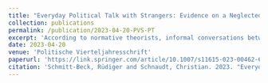 ```yaml
---
title: "Everyday Political Talk with Strangers: Evidence on a Neglected Arena of the Deliberative System (peer-reviewed journal article)"
collection: publications
permalink: /publication/2023-04-20-PVS-PT
excerpt: 'According to normative theorists, informal conversations between strangers are the most basic manifestation of the political public sphere and truest to the deliberative democratic ideal. Yet systematic empirical evidence on citizens` everyday political talk outside their social networks is largely missing. Using a unique survey, we examine citizens` access to the public discursive sphere of political talk with strangers, as well as the frequency and disagreeableness of the conversations held in this arena of the deliberative system. Although widespread and frequent engagement is desirable from a normative point of view, we find this discursive sphere to be considerably smaller in scope and less vibrant than the private and semi-public discursive spheres of political talk within strong and weak network ties. Contrary to theorists` equation of strangeness with difference, political conversations between strangers also appear rather harmonious. Furthermore, our findings show that psychological dispositions, most notably social trust and conflict orientations, are important drivers of individuals` involvement in political conversations with strangers. Their impact exceeds the influence of political dispositions, opportunities, and skills. Some aspects of our results raise doubts about the deliberative quality of these conversations.'
date: 2023-04-20
venue: 'Politische Vierteljahresschrift'
paperurl: 'https://link.springer.com/article/10.1007/s11615-023-00462-6'
citation: 'Schmitt-Beck, Rüdiger and Schnaudt, Christian. 2023. "Everyday Political Talk with Strangers: Evidence on a Neglected Arena of the Deliberative System." <i>Politische Vierteljahresschrift</i> (online first).'
---
```

